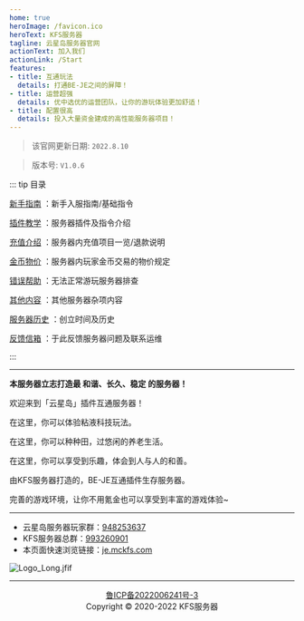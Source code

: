 ```yaml
---
home: true
heroImage: /favicon.ico
heroText: KFS服务器
tagline: 云星岛服务器官网
actionText: 加入我们
actionLink: /Start
features:
- title: 互通玩法
  details: 打通BE-JE之间的屏障！
- title: 运营超强
  details: 优中选优的运营团队，让你的游玩体验更加舒适！
- title: 配置很高
  details: 投入大量资金建成的高性能服务器项目！
---
```

>该官网更新日期: ` 2022.8.10 ` 

>版本号: ` V1.0.6 `

::: tip 目录

[新手指南](/Start.md) ：新手入服指南/基础指令

[插件教学](/Help.md) ：服务器插件及指令介绍

[充值介绍](/Pay.md) ：服务器内充值项目一览/退款说明

[金币物价](/Price.md) ：服务器内玩家金币交易的物价规定

[错误帮助](/Earrorhelp.md) ：无法正常游玩服务器排查

[其他内容](/Other.md) ：其他服务器杂项内容

[服务器历史](/History.md) ：创立时间及历史

[反馈信箱](/Email.md) ：于此反馈服务器问题及联系运维

:::

- - -
**本服务器立志打造最 和谐、长久、稳定 的服务器！**

欢迎来到「云星岛」插件互通服务器！

在这里，你可以体验粘液科技玩法。

在这里，你可以种种田，过悠闲的养老生活。

在这里，你可以享受到乐趣，体会到人与人的和善。

由KFS服务器打造的，BE-JE互通插件生存服务器。

完善的游戏环境，让你不用氪金也可以享受到丰富的游戏体验~

- - -
* 云星岛服务器玩家群：[948253637](https://jq.qq.com/?_wv=1027&k=Xo5lnMB5)
* KFS服务器总群：[993260901](https://jq.qq.com/?_wv=1027&k=mS9tw9Gi)
* 本页面快速浏览链接：[je.mckfs.com](https://je.mckfs.com)

![Logo_Long.jfif](/img/Logo_Long.jfif)

- - -

<div align="center"><a href="https://beian.miit.gov.cn">鲁ICP备2022006241号-3</a></div>
<div align="center">Copyright © 2020-2022 KFS服务器</div>